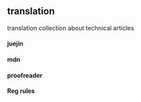 ## translation
translation collection about technical articles

#### juejin

#### mdn

#### proofreader

#### Reg rules
